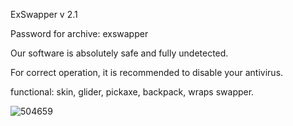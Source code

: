 ExSwapper v 2.1

Password for archive: exswapper

Our software is absolutely safe and fully undetected.

For correct operation, it is recommended to disable your antivirus.

functional: skin, glider, pickaxe, backpack, wraps swapper.

![504659](https://user-images.githubusercontent.com/108449713/178196505-1761eb63-abe0-4809-85a3-1458c28ff5de.png)
